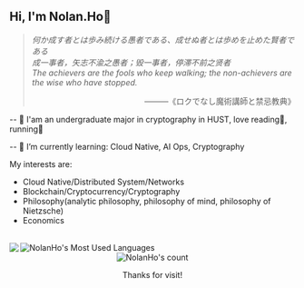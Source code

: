 ## Hi, I'm Nolan.Ho👋

> <p align="left"><em>
>     何か成す者とは歩み続ける愚者である、成せぬ者とは歩めを止めた賢者である
>     <br>
>     成一事者，矢志不渝之愚者；毁一事者，停滞不前之贤者
>     <br>
>     The achievers are the fools who keep walking; the non-achievers are the wise who have stopped.
> </em></p>
> <p align="right">
>     &mdash;&mdash;&mdash;《ロクでなし魔術講師と禁忌教典》
> </p>

-- 🔭 I'am an undergraduate major in cryptography in HUST, love reading📕, running🏃‍

-- 🌱 I’m currently learning: Cloud Native, AI Ops, Cryptography


  My interests are:
- Cloud Native/Distributed System/Networks
- Blockchain/Cryptocurrency/Cryptography
- Philosophy(analytic philosophy, philosophy of mind, philosophy of Nietzsche)
- Economics

<br/>
<img align="left" src="https://github-readme-stats.vercel.app/api?username=NolanHo&count_private=true&show_icons=true&hide_border=true&theme=onedark"/><img  src="https://github-readme-stats.vercel.app/api/top-langs?username=NolanHo&show_icons=true&count_private=true&theme=onedark" alt="NolanHo's Most Used Languages" />

<div align="center">
  <img src="https://profile-counter.glitch.me/NolanHo/count.svg" alt="NolanHo's count"/>
  <p>Thanks for visit!</p>
</div>
